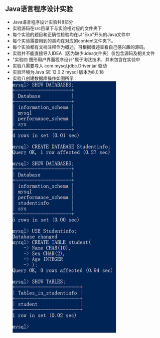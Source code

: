 ## Java语言程序设计实验

* Java语言程序设计实验共8部分
* 实验源码在src目录下与实验相对应的文件夹下
* 每个实验的题目和正确性检验均在以"Exp"开头的Java文件中
* 每个实验需要用到的类均在对应的content文件夹下。
* 每个实验都有文档注释作为概述，可根据概述查看自己感兴趣的源码。
* 实验并不能直接导入IDEA（因为缺少.idea文件夹）仅包含源码及相关文件
* "实验四 图形用户界面程序设计"属于淘汰技术，并未包含在实验中
* 实验八需要导入 com.mysql.jdbc.Driver.jar 驱动
* 实验环境为Java SE 12.0.2 mysql 版本为8.0.18
* 实验八创建数据库操作如图所示：![](thumb/database.png)  
